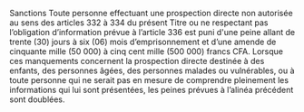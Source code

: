 Sanctions
Toute personne effectuant une prospection directe non autorisée au sens des articles 332 à 334 du présent Titre ou ne respectant pas l’obligation d’information prévue à l’article 336 est puni d'une peine allant de trente (30) jours à six (06) mois d’emprisonnement et d’une amende de cinquante mille (50 000) à cinq cent mille (500 000) francs CFA.
Lorsque ces manquements concernent la prospection directe destinée à des enfants, des personnes âgées, des personnes malades ou vulnérables, ou à toute personne qui ne serait pas en mesure de comprendre pleinement les informations qui lui sont présentées, les peines prévues à l’alinéa précédent sont doublées.